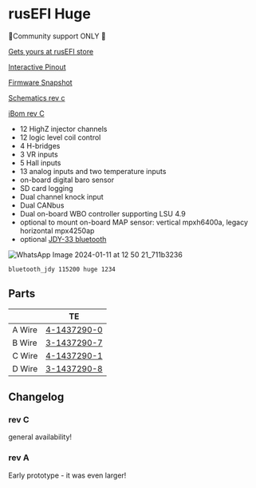 # rusEFI Huge

🔴Community support ONLY 🔴

[Gets yours at rusEFI store](https://www.shop.rusefi.com/shop/p/rusefi-huge)

[Interactive Pinout](https://rusefi.com/docs/pinouts/hellen/alphax-platinum/)

[Firmware Snapshot](https://rusefi.com/build_server/rusefi_bundle_alphax-8chan_f7.zip)

[Schematics rev c](https://github.com/rusefi/rusefi_documentation/raw/master/Hardware/Hellen/alphax_8ch-c-schematic.pdf)

[iBom rev C](https://rusefi.com/docs/ibom/alphax_8ch-c-ibom.html)

* 12 HighZ injector channels
* 12 logic level coil control
* 4 H-bridges
* 3 VR inputs
* 5 Hall inputs
* 13 analog inputs and two temperature inputs
* on-board digital baro sensor
* SD card logging
* Dual channel knock input
* Dual CANbus
* Dual on-board WBO controller supporting LSU 4.9
* optional to mount on-board MAP sensor: vertical mpxh6400a, legacy horizontal mpx4250ap
* optional [JDY-33 bluetooth](https://github.com/rusefi/rusefi/wiki/Bluetooth)

![WhatsApp Image 2024-01-11 at 12 50 21_711b3236](https://github.com/rusefi/rusefi/assets/48498823/5ddf9953-7b37-43dc-b920-24e7b9515a97)

``bluetooth_jdy 115200 huge 1234``

## Parts

|   |  TE |  
|---|---|
|A Wire    | [4-1437290-0](https://www.te.com/usa-en/product-4-1437290-0.html)  |
|B Wire   | [3-1437290-7](https://www.te.com/usa-en/product-3-1437290-7.html)  |
|C Wire   |[4-1437290-1](https://www.te.com/usa-en/product-4-1437290-1.html)   |
|D Wire   | [3-1437290-8](https://www.te.com/usa-en/product-3-1437290-8.html)  |

## Changelog

### rev C

general availability!

### rev A

Early prototype - it was even larger!
